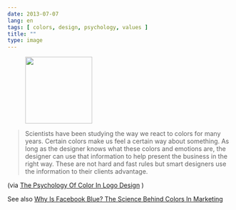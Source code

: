 ```yaml
---
date: 2013-07-07
lang: en
tags: [ colors, design, psychology, values ]
title: ""
type: image
---
```


<figure>
<a
href="https://hugo.ferreira.cc/scientists-have-been-studying-the-way-we-react-to/attachment/449/"
rel="attachment"><img
src="https://hugo.ferreira.cc/wp-content/uploads/2013/07/tumblr_mpjhdht2kR1qz82meo1_1280-150x150.png"
width="150" height="150" /></a></figure>

>
> Scientists have been studying the way we react to colors for many
> years. Certain colors make us feel a certain way about something. As
> long as the designer knows what these colors and emotions are, the
> designer can use that information to help present the business in the
> right way. These are not hard and fast rules but smart designers use
> the information to their clients advantage.

(via [The Psychology Of Color In Logo
Design](http://thelogocompany.net/blog/infographics/psychology-color-logo-design/)
)

See also [Why Is Facebook Blue? The Science Behind Colors In
Marketing](http://fastcompany.com/3009317/why-is-facebook-blue-the-science-behind-colors-in-marketing)

